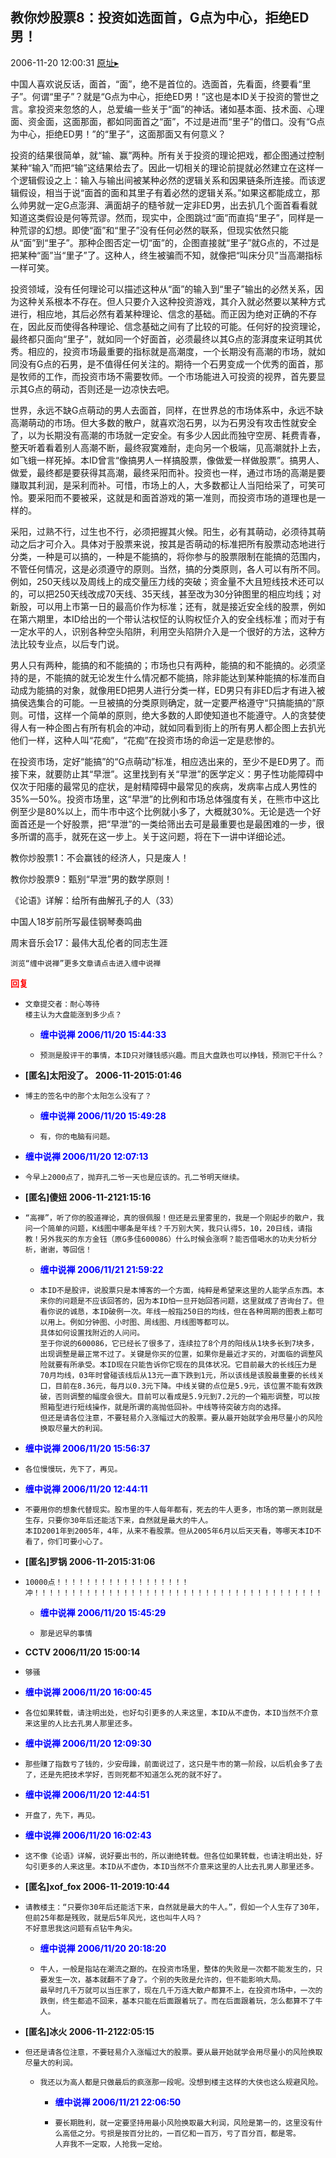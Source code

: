 ## 教你炒股票8：投资如选面首，G点为中心，拒绝ED男！
2006-11-20 12:00:31
[原址▸](http://www.fxgan.com/chan_time/2006_07_12/333.htm)



 


 


 中国人喜欢说反话，面首，“面”，绝不是首位的。选面首，先看面，终要看“里子”。何谓“里子”？就是“G点为中心，拒绝ED男！”这也是本ID关于投资的警世之言。拿投资来忽悠的人，总爱编一些关于“面”的神话。诸如基本面、技术面、心理面、资金面，这面那面，都如同面首之“面”，不过是进而“里子”的借口。没有“G点为中心，拒绝ED男！”的“里子”，这面那面又有何意义？


 


  投资的结果很简单，就“输、赢”两种。所有关于投资的理论把戏，都企图通过控制某种“输入”而把“输”这结果给去了。因此一切相关的理论前提就必然建立在这样一个逻辑假设之上：输入与输出间被某种必然的逻辑关系和因果链条所连接。而该逻辑假设，相当于说“面首的面和其里子有着必然的逻辑关系。”如果这都能成立，那么帅男就一定G点澎湃、满面胡子的糙爷就一定非ED男，出去扒几个面首看看就知道这类假设是何等荒谬。然而，现实中，企图跳过“面”而直捣“里子”，同样是一种荒谬的幻想。即使“面”和“里子”没有任何必然的联系，但现实依然只能从“面”到“里子”。那种企图否定一切“面”的，企图直接就“里子”就G点的，不过是把某种“面”当“里子”了。这种人，终生被骗而不知，就像把“叫床分贝”当高潮指标一样可笑。


 


  投资领域，没有任何理论可以描述这种从“面”的输入到“里子”输出的必然关系，因为这种关系根本不存在。但人只要介入这种投资游戏，其介入就必然要以某种方式进行，相应地，其后必然有着某种理论、信念的基础。而正因为绝对正确的不存在，因此反而使得各种理论、信念基础之间有了比较的可能。任何好的投资理论，最终都只面向“里子”，就如同一个好面首，必须最终以其G点的澎湃度来证明其优秀。相应的，投资市场最重要的指标就是高潮度，一个长期没有高潮的市场，就如同没有G点的石男，是不值得任何关注的。期待一个石男变成一个优秀的面首，那是牧师的工作，而投资市场不需要牧师。一个市场能进入可投资的视界，首先要显示其G点的萌动，否则还是一边凉快去吧。


 


  世界，永远不缺G点萌动的男人去面首，同样，在世界总的市场体系中，永远不缺高潮萌动的市场。但大多数的散户，就喜欢泡石男，以为石男没有攻击性就安全了，以为长期没有高潮的市场就一定安全。有多少人因此而独守空房、耗费青春，整天听着看着别人高潮不断，最终寂寞难耐，走向另一个极端，见高潮就扑上去，如飞蛾一样死掉。本ID曾言“像搞男人一样搞股票，像做爱一样做股票”。搞男人、做爱，最终都是要获得其高潮，最终采阳而补。投资也一样，通过市场的高潮是要赚取其利润，是采利而补。可惜，市场上的人，大多数都让人当阳给采了，可笑可怜。要采阳而不要被采，这就是和面首游戏的第一准则，而投资市场的道理也是一样的。


 


  采阳，过熟不行，过生也不行，必须把握其火候。阳生，必有其萌动，必须待其萌动之后才可介入。具体对于股票来说，按其是否萌动的标准把所有股票动态地进行分类，一种是可以搞的，一种是不能搞的，将你参与的股票限制在能搞的范围内，不管任何情况，这是必须遵守的原则。当然，搞的分类原则，各人可以有所不同。例如，250天线以及周线上的成交量压力线的突破；资金量不大且短线技术还可以的，可以把250天线改成70天线、35天线，甚至改为30分钟图里的相应均线；对新股，可以用上市第一日的最高价作为标准；还有，就是接近安全线的股票，例如在第六期里，本ID给出的一个带认沽权怔的认购权怔介入的安全线标准；而对于有一定水平的人，识别各种空头陷阱，利用空头陷阱介入是一个很好的方法，这种方法比较专业点，以后专门说。


 


  男人只有两种，能搞的和不能搞的；市场也只有两种，能搞的和不能搞的。必须坚持的是，不能搞的就无论发生什么情况都不能搞，除非能达到某种能搞的标准而自动成为能搞的对象，就像用ED把男人进行分类一样，ED男只有非ED后才有进入被搞侯选集合的可能。一旦被搞的分类原则确定，就一定要严格遵守“只搞能搞的”原则。可惜，这样一个简单的原则，绝大多数的人即使知道也不能遵守。人的贪婪使得人有一种企图占有所有机会的冲动，就如同看到街上的所有男人都企图上去扒光他们一样，这种人叫“花痴”，“花痴”在投资市场的命运一定是悲惨的。


 


  在投资市场，定好“能搞”的“G点萌动”标准，相应选出来的，至少不是ED男了。而接下来，就要防止其“早泄”。这里找到有关“早泄”的医学定义：男子性功能障碍中仅次于阳痿的最常见的症状，是射精障碍中最常见的疾病，发病率占成人男性的35%一50%。投资市场里，这“早泄”的比例和市场总体强度有关，在熊市中这比例至少是80%以上，而牛市中这个比例就小多了，大概就30%。无论是选一个好面首还是一个好股票，把“早泄”的一类给筛出去可是最重要也是最困难的一步，很多所谓的高手，就死在这一步上。关于这问题，将在下一讲中详细论述。


 


 
  教你炒股票1：不会赢钱的经济人，只是废人！
 
 
  
 
 
  教你炒股票9：甄别“早泄”男的数学原则！
 
 
  
 
 
  《论语》详解：给所有曲解孔子的人（33）
 
 
  
 
 
  
   中国人18岁前所写最佳钢琴奏鸣曲
  
  
   
  
  
   周末音乐会17：最伟大乱伦者的同志生涯
  
  
   
  
  
   
    浏览“缠中说禅”更多文章请点击进入缠中说禅
   
  
 





<font color='red'>**回复**</font>


- ```
  文章提交者：耐心等待
  楼主认为大盘能涨到多少点？
  ```
   - **<font color='blue'>缠中说禅 2006/11/20 15:44:33</font>**
   - ```
     预测是股评干的事情，本ID只对赚钱感兴趣。而且大盘跌也可以挣钱，预测它干什么？
     ```
- **[匿名]太阳没了。 2006-11-2015:01:46**
- ```
  博主的签名中的那个太阳怎么没有了？
  ```
   - **<font color='blue'>缠中说禅 2006/11/20 15:49:28</font>**
   - ```
     有，你的电脑有问题。
     ```
- **<font color='blue'>缠中说禅 2006/11/20 12:07:13</font>**
- ```
  今早上2000点了，抛弃孔二爷一天也是应该的。孔二爷明天继续。
  ```
- **[匿名]傻妞 2006-11-2121:15:16**
- ```
  “高禅”，听了你的股道禅论，真的很佩服！但还是云里雾里的，我是一个刚起步的散户，我问一个简单的问题，K线图中哪条是年线？千万别大笑，我只认得5，10，20日线，请指教！另外我买的东方金钰（原G多佳600086）什么时候会涨啊？能否借喝水的功夫分析分析，谢谢，等回信！
  ```
   - **<font color='blue'>缠中说禅 2006/11/21 21:59:22</font>**
   - ```
     本ID不是股评，说股票只是本博客的一个方面，纯粹是希望来这里的人能学点东西。本来你的问题是不应该回答的，因为本ID怕一旦开始回答问题，这里就成了咨询台了。但看你说的诚恳，本ID破例一次。年线一般指250日的均线，但在各种周期的图表上都可以用上。例如分钟图、小时图、周线图、月线图等都可以。
     具体如何设置找附近的人问问。
     至于你说的600086，它已经长了很多了，连续拉了8个月的阳线从1块多长到7块多，出现调整是最正常不过了。关键是你买的位置，如果你是最近才买的，对面临的调整风险就要有所承受。本ID现在只能告诉你它现在的具体状况。它目前最大的长线压力是70月均线，03年时曾碰该线后从13元一直下跌到1元，所以该线是该股最重要的长线关口，目前在8.36元，每月以0.3元下降。中线关键的点位是5.9元，该位置不能有效跌破，否则调整的幅度会很大。目前可以看成是5.9元到7.2元的一个箱形调整，可以按照箱型进行短线操作，就是所谓的高抛低回补。中线等待突破方向的选择。
     但还是请各位注意，不要轻易介入涨幅过大的股票。要从最开始就学会用尽量小的风险换取尽量大的利润。
     ```
- **<font color='blue'>缠中说禅 2006/11/20 15:56:37</font>**
- ```
  各位慢慢玩，先下了，再见。
  ```
- **<font color='blue'>缠中说禅 2006/11/20 12:44:11</font>**
- ```
  不要用你的想象代替现实。股市里的牛人每年都有，死去的牛人更多，市场的第一原则就是生存，只要你30年后还能活下来，自然就是最大的牛人。
  本ID2001年到2005年，4年，从来不看股票。但从2005年6月以后天天看，等哪天本ID不看了，你们可要小心了。
  ```
- **[匿名]罗锅 2006-11-2015:31:06**
- ```
  10000点！！！！！！！！！！！！！！！！！！冲！！！！！！！！！！！！！！！！！！！！！！！！！！！！！！！！！！！！！！！！！！！！！！！！！！！！！！！！！！！
  ```
   - **<font color='blue'>缠中说禅 2006/11/20 15:45:29</font>**
   - ```
     那是迟早的事情
     ```
- **CCTV 2006/11/20 15:00:14**
- ```
  够骚
  ```
- **<font color='blue'>缠中说禅 2006/11/20 16:00:45</font>**
- ```
  各位如果转载，请注明出处，也好勾引更多的人来这里，本ID从不虚伪，本ID当然不介意来这里的人比去孔男人那里还多。
  ```
- **<font color='blue'>缠中说禅 2006/11/20 12:09:30</font>**
- ```
  那些赚了指数亏了钱的，少安毋躁，前面说过了，这只是牛市的第一阶段，以后机会多了去了，还是先把技术学好，否则死都不知道怎么死的就不好了。
  ```
- **<font color='blue'>缠中说禅 2006/11/20 12:44:51</font>**
- ```
  开盘了，先下，再见。
  ```
- **<font color='blue'>缠中说禅 2006/11/20 16:02:43</font>**
- ```
  这不像《论语》详解，说好要出书的，所以谢绝转载。但各位如果转载，也请注明出处，好勾引更多的人来这里。本ID从不虚伪，本ID当然不介意来这里的人比去孔男人那里还多。
  ```
- **[匿名]xof_fox 2006-11-2019:10:44**
- ```
  请教楼主：“只要你30年后还能活下来，自然就是最大的牛人。”，假如一个人生存了30年，但前25年都是残败，就是后5年风光，这也叫牛人吗？
  不好意思我这问题有点钻牛角尖。
  ```
   - **<font color='blue'>缠中说禅 2006/11/20 20:18:20</font>**
   - ```
     牛人，一般是指站在潮流之巅的。在投资市场里，整体的失败是一次都不能发生的，只要发生一次，基本就翻不了身了。个别的失败是允许的，但不能影响大局。
     最早时几千万就可以当庄家了，现在几千万连大散户都算不上，在投资市场中，一次的跌倒，终生都追不回来，基本只能在后面跟着玩了。而在后面跟着玩，怎么都算不了牛人。
     ```
- **[匿名]冰火 2006-11-2122:05:15**
- ```
  但还是请各位注意，不要轻易介入涨幅过大的股票。要从最开始就学会用尽量小的风险换取尽量大的利润。
  ```
   - ```
     我还以为高人都是只做最后的疯涨那一段呢。没想到楼主这样的大侠也这么规避风险。
     ```
      - **<font color='blue'>缠中说禅 2006/11/21 22:06:50</font>**
      - ```
        要长期胜利，就一定要坚持用最小风险换取最大利润，风险是第一的，这里没有什么高低之分。亏损是按百分比的，一百亿和一百万，亏了百分百，都是零。
        人弃我不一定取，人抢我一定给。
        ```
